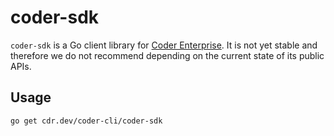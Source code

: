 # coder-sdk

`coder-sdk` is a Go client library for [Coder Enterprise](https://coder.com). 
It is not yet stable and therefore we do not recommend depending on the current state of its public APIs. 

## Usage

```bash
go get cdr.dev/coder-cli/coder-sdk
```
